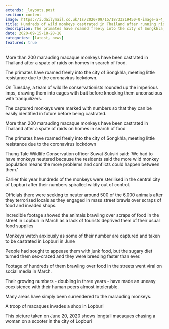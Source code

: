 ```yaml
---
extends: _layouts.post
section: content
image: https://i.dailymail.co.uk/1s/2020/09/15/18/33219450-0-image-a-4_1600190791948.jpg 
title: Hundreds of wild monkeys castrated in Thailand after running riot and terrifying residents 
description: The primates have roamed freely into the city of Songkhla, meeting little resistance due to the coronavirus lockdown. 
date: 2020-09-15-18-28-18 
categories: [latest, news] 
featured: true 
--- 
```

More than 200 marauding macaque monkeys have been castrated in Thailand after a spate of raids on homes in search of food. 

The primates have roamed freely into the city of Songkhla, meeting little resistance due to the coronavirus lockdown. 

On Tuesday, a team of wildlife conservationists rounded up the imperious imps, drawing them into cages with bait before knocking them unconscious with tranquilizers.

The captured monkeys were marked with numbers so that they can be easily identified in future before being castrated.

More than 200 marauding macaque monkeys have been castrated in Thailand after a spate of raids on homes in search of food

The primates have roamed freely into the city of Songkhla, meeting little resistance due to the coronavirus lockdown

Thung Tale Wildlife Conservation officer Suwat Suksiri said: 'We had to have monkeys neutered because the residents said the more wild monkey population means the more problems and conflicts could happen between them.' 

Earlier this year hundreds of the monkeys were sterilised in the central city of Lopburi after their numbers spiralled wildly out of control.

Officials there were seeking to neuter around 500 of the 6,000 animals after they terrorised locals as they engaged in mass street brawls over scraps of food and invaded shops.  

Incredible footage showed the animals brawling over scraps of food in the street in Lopburi in March as a lack of tourists deprived them of their usual food supplies

Monkeys watch anxiously as some of their number are captured and taken to be castrated in Lopburi in June

People had sought to appease them with junk food, but the sugary diet turned them sex-crazed and they were breeding faster than ever.  

Footage of hundreds of them brawling over food in the streets went viral on social media in March.

Their growing numbers - doubling in three years - have made an uneasy coexistence with their human peers almost intolerable.

Many areas have simply been surrendered to the marauding monkeys. 

A troop of macaques invades a shop in Lopburi

This picture taken on June 20, 2020 shows longtail macaques chasing a woman on a scooter in the city of Lopburi 

